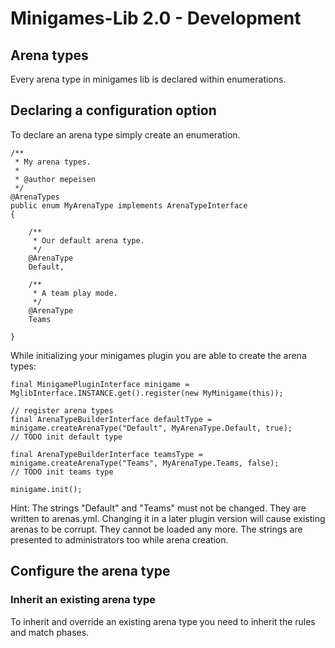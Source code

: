 # Minigames-Lib 2.0 - Development

## Arena types

Every arena type in minigames lib is declared within enumerations.

## Declaring a configuration option

To declare an arena type simply create an enumeration.

    /**
     * My arena types.
     *
     * @author mepeisen
     */
    @ArenaTypes
    public enum MyArenaType implements ArenaTypeInterface
    {
    
        /**
         * Our default arena type.
         */
        @ArenaType
        Default,
        
        /**
         * A team play mode.
         */
        @ArenaType
        Teams
        
    }
    
While initializing your minigames plugin you are able to create the arena types:

    final MinigamePluginInterface minigame = MglibInterface.INSTANCE.get().register(new MyMinigame(this));
    
    // register arena types
    final ArenaTypeBuilderInterface defaultType = minigame.createArenaType("Default", MyArenaType.Default, true);
    // TODO init default type
    
    final ArenaTypeBuilderInterface teamsType = minigame.createArenaType("Teams", MyArenaType.Teams, false);
    // TODO init teams type
    
    minigame.init();
    
Hint: The strings "Default" and "Teams" must not be changed. They are written to arenas.yml. Changing it in a later plugin version will
cause existing arenas to be corrupt. They cannot be loaded any more. The strings are presented to administrators too while arena creation.

## Configure the arena type

### Inherit an existing arena type

To inherit and override an existing arena type you need to inherit the rules and match phases.


